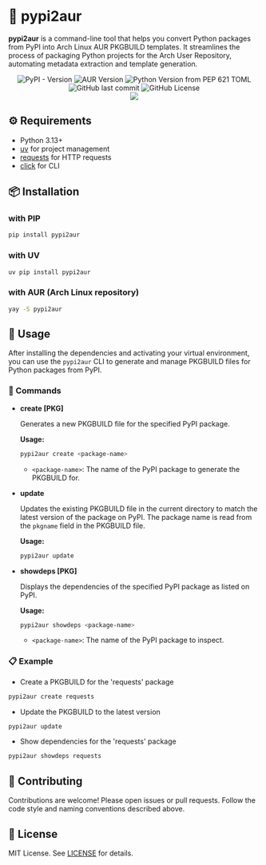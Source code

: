 <!-- markdownlint-disable -->

# 🐍 pypi2aur

**pypi2aur** is a command-line tool that helps you convert Python packages from PyPI into Arch Linux AUR PKGBUILD templates. It streamlines the process of packaging Python projects for the Arch User Repository, automating metadata extraction and template generation.

<div align="center">
  <span>
    <img alt="PyPI - Version" src="https://img.shields.io/pypi/v/pypi2aur">
    <img alt="AUR Version" src="https://img.shields.io/aur/version/pypi2aur">
    <img alt="Python Version from PEP 621 TOML" src="https://img.shields.io/python/required-version-toml?tomlFilePath=https%3A%2F%2Fraw.githubusercontent.com%2Fantrax2024%2Fpypi2aur%2Frefs%2Fheads%2Fmain%2Fpyproject.toml">
    <img alt="GitHub last commit" src="https://img.shields.io/github/last-commit/antrax2024/pypi2aur">
    <img alt="GitHub License" src="https://img.shields.io/github/license/antrax2024/pypi2aur">
  </span>
</div>

<div align="center">
  <a href="https://asciinema.org/a/719336" target="_blank"><img src="https://asciinema.org/a/719336.svg" /></a>
</div>

## ⚙️ Requirements

- Python 3.13+
- [uv](https://github.com/astral-sh/uv) for project management
- [requests](https://pypi.org/project/requests/) for HTTP requests
- [click](https://pypi.org/project/click/) for CLI

## 📦 Installation

### with PIP

```bash
pip install pypi2aur
```

### with UV

```bash
uv pip install pypi2aur
```

### with AUR (Arch Linux repository)

```bash
yay -S pypi2aur
```

## 🚀 Usage

After installing the dependencies and activating your virtual environment, you can use the `pypi2aur` CLI to generate and manage PKGBUILD files for Python packages from PyPI.

### 🔨 Commands

- **create [PKG]**

  Generates a new PKGBUILD file for the specified PyPI package.

  **Usage:**

  ```bash
  pypi2aur create <package-name>
  ```

  - `<package-name>`: The name of the PyPI package to generate the PKGBUILD for.

- **update**

  Updates the existing PKGBUILD file in the current directory to match the latest version of the package on PyPI. The package name is read from the `pkgname` field in the PKGBUILD file.

  **Usage:**

  ```bash
  pypi2aur update
  ```

- **showdeps [PKG]**

  Displays the dependencies of the specified PyPI package as listed on PyPI.

  **Usage:**

  ```bash
  pypi2aur showdeps <package-name>
  ```

  - `<package-name>`: The name of the PyPI package to inspect.

### 📋 Example

- Create a PKGBUILD for the 'requests' package

```bash
pypi2aur create requests
```

- Update the PKGBUILD to the latest version

```bash
pypi2aur update
```

- Show dependencies for the 'requests' package

```bash
pypi2aur showdeps requests
```

## 🤝 Contributing

Contributions are welcome! Please open issues or pull requests. Follow the code style and naming conventions described above.

## 📜 License

MIT License. See [LICENSE](LICENSE) for details.
